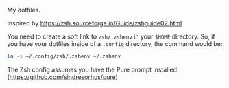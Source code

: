 My dotfiles.

Inspired by https://zsh.sourceforge.io/Guide/zshguide02.html

You need to create a soft link to `zsh/.zshenv` in your `$HOME` directory. So, if you have your dotfiles inside of a `.config` directory, the command would be:

```bash
ln -s ~/.config/zsh/.zshenv ~/.zshenv
```

The Zsh config assumes you have the Pure prompt installed (https://github.com/sindresorhus/pure) 
